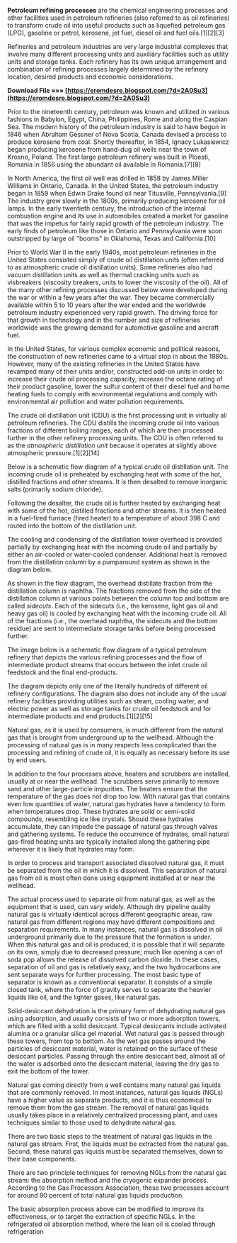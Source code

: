 **Petroleum refining processes** are the chemical engineering processes and other facilities used in petroleum refineries (also referred to as oil refineries) to transform crude oil into useful products such as liquefied petroleum gas (LPG), gasoline or petrol, kerosene, jet fuel, diesel oil and fuel oils.[1][2][3]
 
Refineries and petroleum industries are very large industrial complexes that involve many different processing units and auxiliary facilities such as utility units and storage tanks. Each refinery has its own unique arrangement and combination of refining processes largely determined by the refinery location, desired products and economic considerations.
 
**Download File »»» [https://eromdesre.blogspot.com/?d=2A0Su3](https://eromdesre.blogspot.com/?d=2A0Su3)**


 
Prior to the nineteenth century, petroleum was known and utilized in various fashions in Babylon, Egypt, China, Philippines, Rome and along the Caspian Sea. The modern history of the petroleum industry is said to have begun in 1846 when Abraham Gessner of Nova Scotia, Canada devised a process to produce kerosene from coal. Shortly thereafter, in 1854, Ignacy Lukasiewicz began producing kerosene from hand-dug oil wells near the town of Krosno, Poland. The first large petroleum refinery was built in Ploesti, Romania in 1856 using the abundant oil available in Romania.[7][8]
 
In North America, the first oil well was drilled in 1858 by James Miller Williams in Ontario, Canada. In the United States, the petroleum industry began in 1859 when Edwin Drake found oil near Titusville, Pennsylvania.[9] The industry grew slowly in the 1800s, primarily producing kerosene for oil lamps. In the early twentieth century, the introduction of the internal combustion engine and its use in automobiles created a market for gasoline that was the impetus for fairly rapid growth of the petroleum industry. The early finds of petroleum like those in Ontario and Pennsylvania were soon outstripped by large oil "booms" in Oklahoma, Texas and California.[10]
 
Prior to World War II in the early 1940s, most petroleum refineries in the United States consisted simply of crude oil distillation units (often referred to as atmospheric crude oil distillation units). Some refineries also had vacuum distillation units as well as thermal cracking units such as visbreakers (viscosity breakers, units to lower the viscosity of the oil). All of the many other refining processes discussed below were developed during the war or within a few years after the war. They became commercially available within 5 to 10 years after the war ended and the worldwide petroleum industry experienced very rapid growth. The driving force for that growth in technology and in the number and size of refineries worldwide was the growing demand for automotive gasoline and aircraft fuel.
 
In the United States, for various complex economic and political reasons, the construction of new refineries came to a virtual stop in about the 1980s. However, many of the existing refineries in the United States have revamped many of their units and/or, constructed add-on units in order to: increase their crude oil processing capacity, increase the octane rating of their product gasoline, lower the sulfur content of their diesel fuel and home heating fuels to comply with environmental regulations and comply with environmental air pollution and water pollution requirements.
 
The crude oil distillation unit (CDU) is the first processing unit in virtually all petroleum refineries. The CDU distills the incoming crude oil into various fractions of different boiling ranges, each of which are then processed further in the other refinery processing units. The CDU is often referred to as the *atmospheric distillation unit* because it operates at slightly above atmospheric pressure.[1][2][14]
 
Below is a schematic flow diagram of a typical crude oil distillation unit. The incoming crude oil is preheated by exchanging heat with some of the hot, distilled fractions and other streams. It is then desalted to remove inorganic salts (primarily sodium chloride).

Following the desalter, the crude oil is further heated by exchanging heat with some of the hot, distilled fractions and other streams. It is then heated in a fuel-fired furnace (fired heater) to a temperature of about 398 C and routed into the bottom of the distillation unit.
 
The cooling and condensing of the distillation tower overhead is provided partially by exchanging heat with the incoming crude oil and partially by either an air-cooled or water-cooled condenser. Additional heat is removed from the distillation column by a pumparound system as shown in the diagram below.
 
As shown in the flow diagram, the overhead distillate fraction from the distillation column is naphtha. The fractions removed from the side of the distillation column at various points between the column top and bottom are called *sidecuts*. Each of the sidecuts (i.e., the kerosene, light gas oil and heavy gas oil) is cooled by exchanging heat with the incoming crude oil. All of the fractions (i.e., the overhead naphtha, the sidecuts and the bottom residue) are sent to intermediate storage tanks before being processed further.
 
The image below is a schematic flow diagram of a typical petroleum refinery that depicts the various refining processes and the flow of intermediate product streams that occurs between the inlet crude oil feedstock and the final end-products.
 
The diagram depicts only one of the literally hundreds of different oil refinery configurations. The diagram also does not include any of the usual refinery facilities providing utilities such as steam, cooling water, and electric power as well as storage tanks for crude oil feedstock and for intermediate products and end products.[1][2][15]
 
Natural gas, as it is used by consumers, is much different from the natural gas that is brought from underground up to the wellhead. Although the processing of natural gas is in many respects less complicated than the processing and refining of crude oil, it is equally as necessary before its use by end users.
 
In addition to the four processes above, heaters and scrubbers are installed, usually at or near the wellhead. The scrubbers serve primarily to remove sand and other large-particle impurities. The heaters ensure that the temperature of the gas does not drop too low. With natural gas that contains even low quantities of water, natural gas hydrates have a tendency to form when temperatures drop. These hydrates are solid or semi-solid compounds, resembling ice like crystals. Should these hydrates accumulate, they can impede the passage of natural gas through valves and gathering systems. To reduce the occurrence of hydrates, small natural gas-fired heating units are typically installed along the gathering pipe wherever it is likely that hydrates may form.
 
In order to process and transport associated dissolved natural gas, it must be separated from the oil in which it is dissolved. This separation of natural gas from oil is most often done using equipment installed at or near the wellhead.
 
The actual process used to separate oil from natural gas, as well as the equipment that is used, can vary widely. Although dry pipeline quality natural gas is virtually identical across different geographic areas, raw natural gas from different regions may have different compositions and separation requirements. In many instances, natural gas is dissolved in oil underground primarily due to the pressure that the formation is under. When this natural gas and oil is produced, it is possible that it will separate on its own, simply due to decreased pressure; much like opening a can of soda pop allows the release of dissolved carbon dioxide. In these cases, separation of oil and gas is relatively easy, and the two hydrocarbons are sent separate ways for further processing. The most basic type of separator is known as a conventional separator. It consists of a simple closed tank, where the force of gravity serves to separate the heavier liquids like oil, and the lighter gases, like natural gas.
 
Solid-desiccant dehydration is the primary form of dehydrating natural gas using adsorption, and usually consists of two or more adsorption towers, which are filled with a solid desiccant. Typical desiccants include activated alumina or a granular silica gel material. Wet natural gas is passed through these towers, from top to bottom. As the wet gas passes around the particles of desiccant material, water is retained on the surface of these desiccant particles. Passing through the entire desiccant bed, almost all of the water is adsorbed onto the desiccant material, leaving the dry gas to exit the bottom of the tower.
 
Natural gas coming directly from a well contains many natural gas liquids that are commonly removed. In most instances, natural gas liquids (NGLs) have a higher value as separate products, and it is thus economical to remove them from the gas stream. The removal of natural gas liquids usually takes place in a relatively centralized processing plant, and uses techniques similar to those used to dehydrate natural gas.
 
There are two basic steps to the treatment of natural gas liquids in the natural gas stream. First, the liquids must be extracted from the natural gas. Second, these natural gas liquids must be separated themselves, down to their base components.
 
There are two principle techniques for removing NGLs from the natural gas stream: the absorption method and the cryogenic expander process. According to the Gas Processors Association, these two processes account for around 90 percent of total natural gas liquids production.
 
The basic absorption process above can be modified to improve its effectiveness, or to target the extraction of specific NGLs. In the refrigerated oil absorption method, where the lean oil is cooled through refrigeration